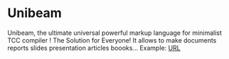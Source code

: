# Unibeam
Unibeam, the ultimate universal powerful markup language for minimalist TCC compiler !  The Solution for Everyone!  It allows to make documents reports slides presentation articles boooks... Example:  [URL](https://raw.githubusercontent.com/spartrekus/Latex-Scientific-Presentation/master/scientific-presentation.bmr)
 

